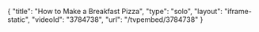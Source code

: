 {
    "title": "How to Make a Breakfast Pizza",
    "type": "solo",
    "layout": "iframe-static",
    "videoId": "3784738",
    "url": "\/tvpembed\/3784738"
}